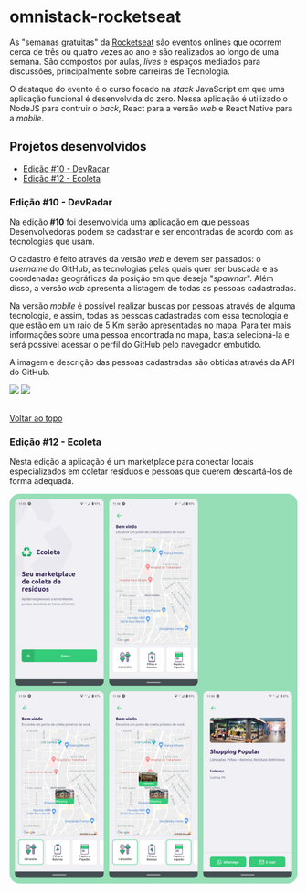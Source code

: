 # omnistack-rocketseat
As "semanas gratuitas" da [Rocketseat](https://rocketseat.com.br/) são eventos onlines que ocorrem cerca de três ou quatro vezes ao ano e são realizados ao longo de uma semana. São compostos por aulas, _lives_ e espaços mediados para discussões, principalmente sobre carreiras de Tecnologia. 

O destaque do evento é o curso focado na _stack_ JavaScript em que uma aplicação funcional é desenvolvida do zero. Nessa aplicação é utilizado o NodeJS para contruir o _back_, React para a versão _web_ e React Native para a _mobile_.

## Projetos desenvolvidos<a name='top'></a>  
- <a href='#10'>Edição #10 - DevRadar</a>
- <a href='#12'>Edição #12 - Ecoleta</a>

### Edição #10 - DevRadar<a name='10'></a>

Na edição **#10** foi desenvolvida uma aplicação em que pessoas Desenvolvedoras podem se cadastrar e ser encontradas de acordo com as tecnologias que usam. 

O cadastro é feito através da versão _web_ e devem ser passados: o _username_ do GitHub, as tecnologias pelas quais quer ser buscada e as coordenadas geográficas da posição em que deseja "_spawnar_". Além disso, a versão _web_ apresenta a listagem de todas as pessoas cadastradas.

Na versão _mobile_ é possível realizar buscas por pessoas através de alguma tecnologia, e assim, todas as pessoas cadastradas com essa tecnologia e que estão em um raio de 5 Km serão apresentadas no mapa. Para ter mais informações sobre uma pessoa encontrada no mapa, basta selecioná-la e será possível acessar o perfil do GitHub pelo navegador embutido.

A imagem e descrição das pessoas cadastradas são obtidas através da API do GitHub.

<p>
<img src="https://raw.githubusercontent.com/brnocesar/omnistack-10/master/prints/v1-mobile.png">
<img src="https://raw.githubusercontent.com/brnocesar/omnistack-10/master/prints/v1-web.png">
</p>

<br>
<a href='#top'>Voltar ao topo</a>
<br>

### Edição #12 - Ecoleta<a name='12'></a>
Nesta edição a aplicação é um marketplace para conectar locais especializados em coletar resíduos e pessoas que querem descartá-los de forma adequada.

<p>
<img src="./prints/ecoleta-mobile.png" alt="Telas da versão mobile">
</p>
